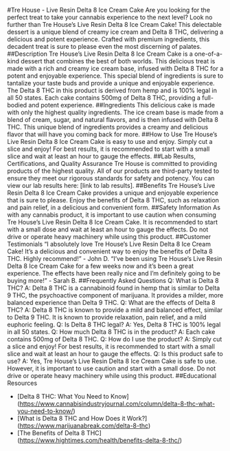 #Tre House - Live Resin Delta 8 Ice Cream Cake 
Are you looking for the perfect treat to take your cannabis experience to the next level? Look no further than Tre House’s Live Resin Delta 8 Ice Cream Cake! This delectable dessert is a unique blend of creamy ice cream and Delta 8 THC, delivering a delicious and potent experience. Crafted with premium ingredients, this decadent treat is sure to please even the most discerning of palates.
##Description
Tre House’s Live Resin Delta 8 Ice Cream Cake is a one-of-a-kind dessert that combines the best of both worlds. This delicious treat is made with a rich and creamy ice cream base, infused with Delta 8 THC for a potent and enjoyable experience. This special blend of ingredients is sure to tantalize your taste buds and provide a unique and enjoyable experience. The Delta 8 THC in this product is derived from hemp and is 100% legal in all 50 states. Each cake contains 500mg of Delta 8 THC, providing a full-bodied and potent experience.
##Ingredients
This delicious cake is made with only the highest quality ingredients. The ice cream base is made from a blend of cream, sugar, and natural flavors, and is then infused with Delta 8 THC. This unique blend of ingredients provides a creamy and delicious flavor that will have you coming back for more.
##How to Use
Tre House’s Live Resin Delta 8 Ice Cream Cake is easy to use and enjoy. Simply cut a slice and enjoy! For best results, it is recommended to start with a small slice and wait at least an hour to gauge the effects.
##Lab Results, Certifications, and Quality Assurance
Tre House is committed to providing products of the highest quality. All of our products are third-party tested to ensure they meet our rigorous standards for safety and potency. You can view our lab results here: [link to lab results].
##Benefits
Tre House’s Live Resin Delta 8 Ice Cream Cake provides a unique and enjoyable experience that is sure to please. Enjoy the benefits of Delta 8 THC, such as relaxation and pain relief, in a delicious and convenient form.
##Safety Information
As with any cannabis product, it is important to use caution when consuming Tre House’s Live Resin Delta 8 Ice Cream Cake. It is recommended to start with a small dose and wait at least an hour to gauge the effects. Do not drive or operate heavy machinery while using this product.
##Customer Testimonials
“I absolutely love Tre House’s Live Resin Delta 8 Ice Cream Cake! It’s a delicious and convenient way to enjoy the benefits of Delta 8 THC. Highly recommend!” - John D. 
“I’ve been using Tre House’s Live Resin Delta 8 Ice Cream Cake for a few weeks now and it’s been a great experience. The effects have been really nice and I’m definitely going to be buying more!” - Sarah B. 
##Frequently Asked Questions
Q: What is Delta 8 THC?
A: Delta 8 THC is a cannabinoid found in hemp that is similar to Delta 9 THC, the psychoactive component of marijuana. It provides a milder, more balanced experience than Delta 9 THC. 
Q: What are the effects of Delta 8 THC?
A: Delta 8 THC is known to provide a mild and balanced effect, similar to Delta 9 THC. It is known to provide relaxation, pain relief, and a mild euphoric feeling.
Q: Is Delta 8 THC legal? 
A: Yes, Delta 8 THC is 100% legal in all 50 states.
Q: How much Delta 8 THC is in the product?
A: Each cake contains 500mg of Delta 8 THC.
Q: How do I use the product?
A: Simply cut a slice and enjoy! For best results, it is recommended to start with a small slice and wait at least an hour to gauge the effects. 
Q: Is this product safe to use?
A: Yes, Tre House’s Live Resin Delta 8 Ice Cream Cake is safe to use. However, it is important to use caution and start with a small dose. Do not drive or operate heavy machinery while using this product.
##Educational Resources
- [Delta 8 THC: What You Need to Know] (https://www.cannabisindustryjournal.com/column/delta-8-thc-what-you-need-to-know/)
- [What is Delta 8 THC and How Does it Work?] (https://www.marijuanabreak.com/delta-8-thc)
- [The Benefits of Delta 8 THC] (https://www.hightimes.com/health/benefits-delta-8-thc/)